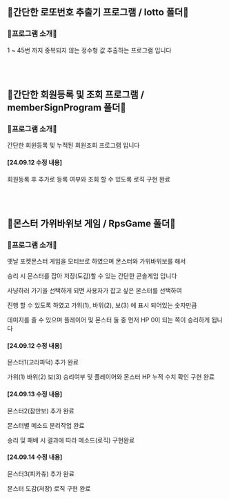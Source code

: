 <h2> 📖간단한 로또번호 추출기 프로그램 / lotto 폴더📖 </h2>
<h3> 🌈프로그램 소개🌈 </h3>
<p> 1 ~ 45번 까지 중복되지 않는 정수형 값 추출하는 프로그램 입니다 </p>

<br>
<br>

<h2> 📖간단한 회원등록 및 조회 프로그램 / memberSignProgram 폴더📖 </h2>
<h3> 🌈프로그램 소개🌈 </h3>
<p> 간단한 회원등록 및 누적된 회원조회 프로그램 입니다 </p>

<h4> [24.09.12 수정 내용] </h4>
<p> 회원등록 후 추가로 등록 여부와 조회 할 수 있도록 로직 구현 완료 </p>

<br>
<br>

<h2> 📖몬스터 가위바위보 게임 / RpsGame 폴더📖 </h2>
<h3> 🌈프로그램 소개🌈 </h3>
<p> 옛날 포켓몬스터 게임을 모티브로 하였으며 몬스터와 가위바위보를 해서</p>
<p> 승리 시 몬스터를 잡아 저장(도감)할 수 있는 간단한 콘솔게임 입니다 </p>
<p> 사냥하러 가기을 선택하게 되면 사용자가 잡고 싶은 몬스터를 선택하여 </p>
<p> 진행 할 수 있도록 하였고 가위(1), 바위(2), 보(3) 에 표시 되어있는 숫자만큼 </p>
<p> 데미지를 줄 수 있으며 플레이어 및 몬스터 둘 중 먼저 HP 0이 되는 쪽이 승리하게 됩니다 </p>

<h4> [24.09.12 수정 내용] </h4>
<p>  몬스터1(고라파덕) 추가 완료
<p>  가위(1) 바위(2) 보(3) 승리여부 및 플레이어와 몬스터 HP 누적 수치 확인 구현 완료 </p>
<h4> [24.09.13 수정 내용] </h4>
<p>  몬스터2(잠만보) 추가 완료 </p>
<p>  몬스터별 메소드 분리작업 완료 </p>
<p>  승리 및 패배 시 결과에 따라 메소드(로직) 구현완료 </p>
<h4> [24.09.14 수정 내용] </h4>
<p>  몬스터3(피카츄) 추가 완료 </p>
<p>  몬스터 도감(저장) 로직 구현 완료 </p>
